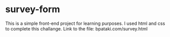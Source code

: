 # survey-form

This is a simple front-end project for learning purposes. I used html and css to complete this challange.
Link to the file: bpataki.com/survey.html
